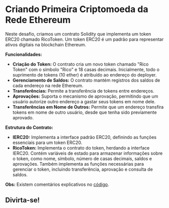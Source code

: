 # Criando Primeira Criptomoeda da Rede Ethereum

Neste desafio, criamos um contrato Solidity que implementa um token ERC20 chamado RicoToken. Um token ERC20 é um padrão para representar ativos digitais na blockchain Ethereum.


**Funcionalidades:**

* **Criação do Token:** O contrato cria um novo token chamado "Rico Token" com o símbolo "Rico" e 18 casas decimais. Inicialmente, todo o suprimento de tokens (10 ether) é atribuído ao endereço do deployer.
* **Gerenciamento de Saldos:** O contrato mantém registros dos saldos de cada endereço na rede Ethereum.
* **Transferências:** Permite a transferência de tokens entre endereços.
* **Aprovações:** Suporta o mecanismo de aprovação, permitindo que um usuário autorize outro endereço a gastar seus tokens em nome dele.
* **Transferências em Nome de Outros:** Permite que um endereço transfira tokens em nome de outro usuário, desde que tenha sido previamente aprovado.

**Estrutura do Contrato:**

* **IERC20:** Implementa a interface padrão ERC20, definindo as funções essenciais para um token ERC20.
* **RicoToken:** Implementa o contrato do token, herdando a interface IERC20. Contém variáveis de estado para armazenar informações sobre o token, como nome, símbolo, número de casas decimais, saldos e aprovações. Também implementa as funções necessárias para gerenciar o token, incluindo transferência, aprovação e consulta de saldos.

**Obs:**
Existem comentários explicativos no [código](/Criando_Primeira_Criptomoeda_Rede_Ethereum/RicoToken.sol).

## Divirta-se!